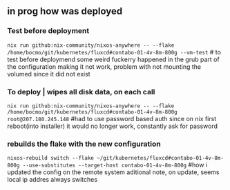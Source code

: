 ## in prog how was deployed

### Test before deployment
`nix run github:nix-community/nixos-anywhere -- --flake /home/bocmo/git/kubernetes/fluxcd#contabo-01-4v-8m-800g --vm-test` # to test before deploymend
some weird fuckerry happened in the grub part of the configuration making it not work, problem with not mounting the volumed since it did not exist

### To deploy | wipes all disk data, on each call
`nix run github:nix-community/nixos-anywhere -- --flake /home/bocmo/git/kubernetes/fluxcd#contabo-01-4v-8m-800g root@207.180.245.148`  #had to use password based auth since on nix first reboot(into installer) it would no longer work, constantly ask for password


### rebuilds the flake with the new configuration
`nixos-rebuild switch --flake ~/git/kubernetes/fluxcd#contabo-01-4v-8m-800g --use-substitutes --target-host contabo-01-4v-8m-800g` #how i updated the config on the remote system
aditional note, on update, seems local ip addres always switches

